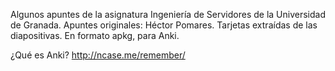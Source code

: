 Algunos apuntes de la asignatura Ingeniería de Servidores de la Universidad de Granada. Apuntes originales: Héctor Pomares. Tarjetas extraídas de las diapositivas. En formato apkg, para Anki.


¿Qué es Anki? http://ncase.me/remember/
